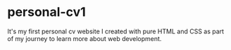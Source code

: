 # personal-cv1

It's my first personal cv website I created with pure HTML and CSS as part of my journey to learn more about web development.
